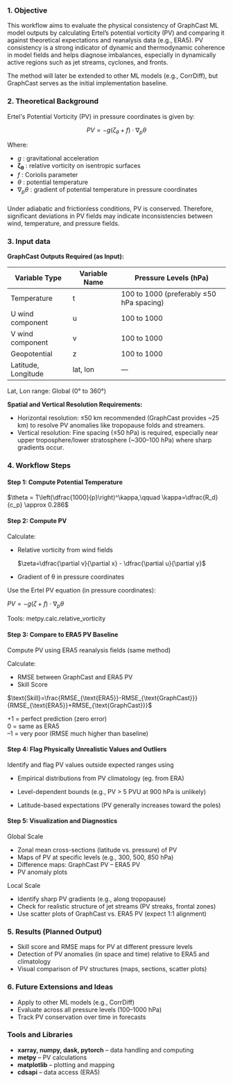### **1\. Objective**

This workflow aims to evaluate the physical consistency of GraphCast ML model outputs by calculating Ertel’s potential vorticity (PV) and comparing it against theoretical expectations and reanalysis data (e.g., ERA5). PV consistency is a strong indicator of dynamic and thermodynamic coherence in model fields and helps diagnose imbalances, especially in dynamically active regions such as jet streams, cyclones, and fronts.

The method will later be extended to other ML models (e.g., CorrDiff), but GraphCast serves as the initial implementation baseline.

###

### **2\. Theoretical Background**

Ertel's Potential Vorticity (PV) in pressure coordinates is given by:

$$
P V=-g\left(\zeta_\theta+f\right) \cdot \nabla_p \theta
$$

Where:
- $g$ : gravitational acceleration
- $\boldsymbol{\zeta}_{\boldsymbol{\theta}}$ : relative vorticity on isentropic surfaces
- $f$ : Coriolis parameter
- $\theta$ : potential temperature
- $\nabla_p \theta$ : gradient of potential temperature in pressure coordinates


###

Under adiabatic and frictionless conditions, PV is conserved. Therefore, significant deviations in PV fields may indicate inconsistencies between wind, temperature, and pressure fields.

### **3\. Input data**

**GraphCast Outputs Required (as Input):**

| **Variable Type** | **Variable Name** | **Pressure Levels (hPa)** |
| --- | --- | --- |
| Temperature | t   | 100 to 1000 (preferably ≤50 hPa spacing) |
| U wind component | u   | 100 to 1000 |
| V wind component | v   | 100 to 1000 |
| Geopotential | z   | 100 to 1000 |
| Latitude, Longitude | lat, lon | —   |

Lat, Lon range: Global (0° to 360°)

**Spatial and Vertical Resolution Requirements:**

- Horizontal resolution: ≤50 km recommended (GraphCast provides ~25 km) to resolve PV anomalies like tropopause folds and streamers.
- Vertical resolution: Fine spacing (≤50 hPa) is required, especially near upper troposphere/lower stratosphere (~300–100 hPa) where sharp gradients occur.

### **4\. Workflow Steps**

#### **Step 1: Compute Potential Temperature**

$\theta = T\left(\dfrac{1000}{p}\right)^\kappa,\qquad \kappa=\dfrac{R_d}{c_p} \approx 0.286$

#### **Step 2: Compute PV**

Calculate:

- Relative vorticity from wind fields

    $\zeta=\dfrac{\partial v}{\partial x} - \dfrac{\partial u}{\partial y}$

- Gradient of θ in pressure coordinates

Use the Ertel PV equation (in pressure coordinates):

$PV=-g(\zeta + f) \cdot \nabla_p \theta$

Tools: metpy.calc.relative_vorticity

#### **Step 3: Compare to ERA5 PV Baseline**

Compute PV using ERA5 reanalysis fields (same method)

Calculate:

- RMSE between GraphCast and ERA5 PV
- Skill Score 

$\text{Skill}=\frac{RMSE_{\text{ERA5}}-RMSE_{\text{GraphCast}}}{RMSE_{\text{ERA5}}+RMSE_{\text{GraphCast}}}$

+1 = perfect prediction (zero error)   
0 = same as ERA5  
–1 = very poor (RMSE much higher than baseline)

#### **Step 4: Flag Physically Unrealistic Values and Outliers**

Identify and flag PV values outside expected ranges using

- Empirical distributions from PV climatology (eg. from ERA)

- Level-dependent bounds (e.g., PV > 5 PVU at 900 hPa is unlikely)

- Latitude-based expectations (PV generally increases toward the poles)

#### **Step 5: Visualization and Diagnostics**

Global Scale

- Zonal mean cross-sections (latitude vs. pressure) of PV
- Maps of PV at specific levels (e.g., 300, 500, 850 hPa)
- Difference maps: GraphCast PV – ERA5 PV
- PV anomaly plots

Local Scale

- Identify sharp PV gradients (e.g., along tropopause)
- Check for realistic structure of jet streams (PV streaks, frontal zones)
- Use scatter plots of GraphCast vs. ERA5 PV (expect 1:1 alignment)

### **5\. Results (Planned Output)**

- Skill score and RMSE maps for PV at different pressure levels
- Detection of PV anomalies (in space and time) relative to ERA5 and climatology
- Visual comparison of PV structures (maps, sections, scatter plots)

### **6\. Future Extensions and Ideas**

- Apply to other ML models (e.g., CorrDiff)
- Evaluate across all pressure levels (100–1000 hPa)
- Track PV conservation over time in forecasts

### **Tools and Libraries**

- **xarray, numpy, dask, pytorch** – data handling and computing
- **metpy** – PV calculations
- **matplotlib** – plotting and mapping
- **cdsapi** – data access (ERA5)
